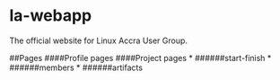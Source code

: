 # la-webapp
The official website for Linux Accra User Group.

##Pages
####Profile pages
####Project pages
   \* ######start-finish
   \* ######members
   \* ######artifacts
